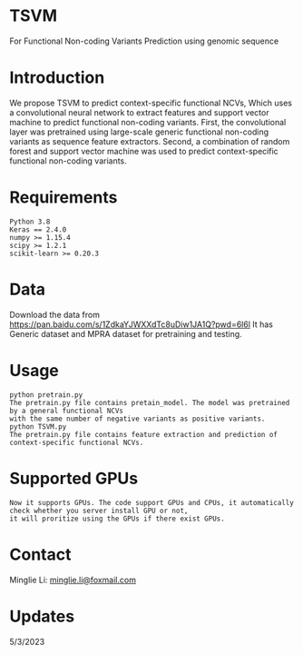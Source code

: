 # TSVM
For Functional Non-coding Variants Prediction using genomic sequence
# Introduction
We propose TSVM to predict context-specific functional NCVs, Which uses a convolutional neural network to extract features and support vector machine to predict functional non-coding variants. First, the convolutional layer was pretrained using large-scale generic functional non-coding variants as sequence feature extractors.  Second, a combination of random forest and support vector machine was used to predict context-specific functional non-coding variants.  
# Requirements
    Python 3.8
    Keras == 2.4.0
    numpy >= 1.15.4
    scipy >= 1.2.1
    scikit-learn >= 0.20.3
# Data
Download the data from https://pan.baidu.com/s/1ZdkaYJWXXdTc8uDiw1JA1Q?pwd=6l6l 
It has Generic dataset and MPRA dataset for pretraining and testing.
# Usage
    python pretrain.py
    The pretrain.py file contains pretain_model. The model was pretrained by a general functional NCVs 
    with the same number of negative variants as positive variants.
    python TSVM.py
    The pretrain.py file contains feature extraction and prediction of context-specific functional NCVs.
# Supported GPUs
    Now it supports GPUs. The code support GPUs and CPUs, it automatically check whether you server install GPU or not, 
    it will proritize using the GPUs if there exist GPUs.
# Contact
Minglie Li: minglie.li@foxmail.com
# Updates
5/3/2023

